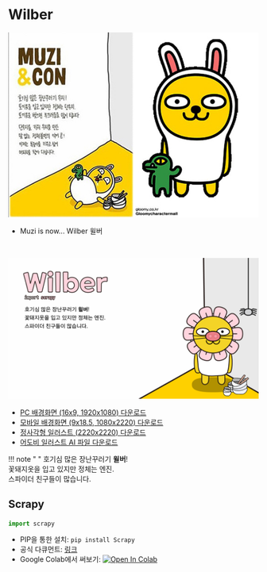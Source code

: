 # Wilber

![Muzi](img/kakao_original/muzi.jpg)

- Muzi is now... Wilber 윌버

<br>

![Wilber](img/pc_1920_1080/wilber_pc.jpg)

- [PC 배경화면 (16x9, 1920x1080) 다운로드](img/pc_1920_1080/wilber_pc.jpg)
- [모바일 배경화면 (9x18.5, 1080x2220) 다운로드](img/mobile_1080_2220/wilber_mobile.jpg)
- [정사각형 일러스트 (2220x2220) 다운로드](img/square_2220_2220/wilber_square.jpg)
- [어도비 일러스트 AI 파일 다운로드](illustration_files/wilber.ai)

!!! note " "
    호기심 많은 장난꾸러기 **윌버**!
    <br>
    꽃돼지옷을 입고 있지만 정체는 엔진.
    <br>
    스파이더 친구들이 많습니다.

## Scrapy

```python
import scrapy
```

- PIP을 통한 설치: ``` pip install Scrapy ```
- 공식 다큐먼트: [링크](https://docs.scrapy.org/en/latest/)
- Google Colab에서 써보기: [![Open In Colab](https://colab.research.google.com/assets/colab-badge.svg)](https://colab.research.google.com/github/FeetCodingHommy/pypyo-friends/blob/master/jupyternotebooks/wilber.ipynb)